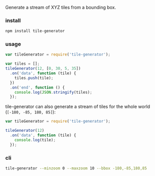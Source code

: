 Generate a stream of XYZ tiles from a bounding box.

### install
```sh
npm install tile-generator
```

### usage

```js
var tileGenerator = require('tile-generator');

var tiles = [];
tileGenerator(12, [0, 30, 5, 35])
  .on('data', function (tile) {
    tiles.push(tile);
  })
  .on('end', function () {
    console.log(JSON.stringify(tiles);
  });
```

tile-generator can also generate a stream of tiles for the whole world (`[-180, -85, 180, 85]`):

```js
var tileGenerator = require('tile-generator');

tileGenerator(12)
  .on('data', function (tile) {
    console.log(tile);
  });
```

### cli

```sh
tile-generator --minzoom 0 --maxzoom 10 --bbox -180,-85,180,85
```

